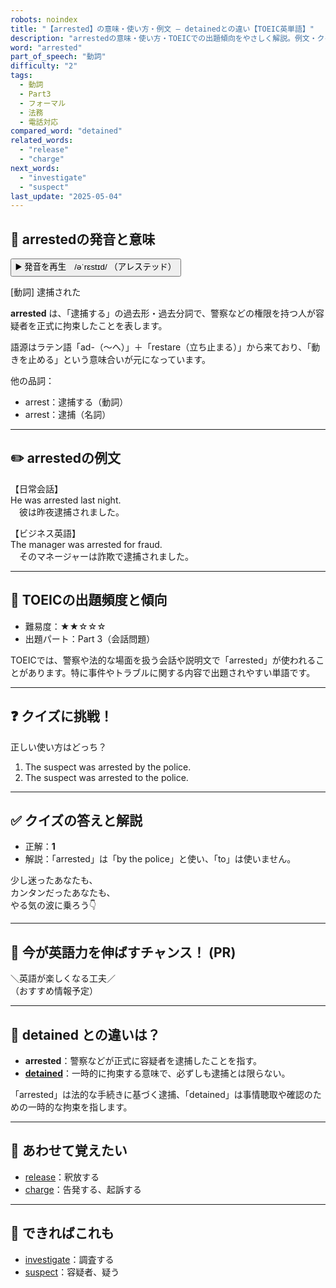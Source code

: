```yaml
---
robots: noindex
title: "【arrested】の意味・使い方・例文 ― detainedとの違い【TOEIC英単語】"
description: "arrestedの意味・使い方・TOEICでの出題傾向をやさしく解説。例文・クイズ付きでdetainedとの違いもわかりやすく学べます。"
word: "arrested"
part_of_speech: "動詞"
difficulty: "2"
tags:
  - 動詞
  - Part3
  - フォーマル
  - 法務
  - 電話対応
compared_word: "detained"
related_words:
  - "release"
  - "charge"
next_words:
  - "investigate"
  - "suspect"
last_update: "2025-05-04"
---
```


## 🔰 arrestedの発音と意味

<button class="play-audio" onclick="playTTS('arrested')">
  <span class="play-audio-main">
    ▶️ 発音を再生　/əˈrɛstɪd/
  </span>
  <span class="play-audio-sub">
    （アレステッド）
  </span>
</button>

[動詞] 逮捕された

**arrested** は、「逮捕する」の過去形・過去分詞で、警察などの権限を持つ人が容疑者を正式に拘束したことを表します。

語源はラテン語「ad-（～へ）」＋「restare（立ち止まる）」から来ており、「動きを止める」という意味合いが元になっています。

他の品詞：  
- arrest：逮捕する（動詞）
- arrest：逮捕（名詞）

---

## ✏️ arrestedの例文

【日常会話】  
He was arrested last night.  
　彼は昨夜逮捕されました。

【ビジネス英語】  
The manager was arrested for fraud.  
　そのマネージャーは詐欺で逮捕されました。

---

## 🎯 TOEICの出題頻度と傾向

- 難易度：★★☆☆☆
- 出題パート：Part 3（会話問題）

TOEICでは、警察や法的な場面を扱う会話や説明文で「arrested」が使われることがあります。特に事件やトラブルに関する内容で出題されやすい単語です。

---

## ❓ クイズに挑戦！

正しい使い方はどっち？

1. The suspect was arrested by the police.  
2. The suspect was arrested to the police.

---

## ✅ クイズの答えと解説

- 正解：**1**
- 解説：「arrested」は「by the police」と使い、「to」は使いません。

少し迷ったあなたも、  
カンタンだったあなたも、  
やる気の波に乗ろう👇️

---

## 🚀 今が英語力を伸ばすチャンス！ (PR)

<div class="info-center">
＼英語が楽しくなる工夫／<br>  
（おすすめ情報予定）
</div>

---

## 🤔  detained との違いは？

- **arrested**：警察などが正式に容疑者を逮捕したことを指す。
- **[detained](/word/detained)**：一時的に拘束する意味で、必ずしも逮捕とは限らない。

「arrested」は法的な手続きに基づく逮捕、「detained」は事情聴取や確認のための一時的な拘束を指します。

---

## 🧩 あわせて覚えたい

- [release](/word/release)：釈放する
- [charge](/word/charge)：告発する、起訴する

---

## 📖 できればこれも

- [investigate](/word/investigate)：調査する
- [suspect](/word/suspect)：容疑者、疑う

<!-- cvid: aid37_bid25 -->
